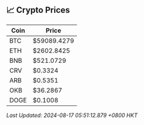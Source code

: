 ## 📈 Crypto Prices

| Coin | Price |
| ---- | ----- |
| BTC | $59089.4279 |
| ETH | $2602.8425 |
| BNB | $521.0729 |
| CRV | $0.3324 |
| ARB | $0.5351 |
| OKB | $36.2867 |
| DOGE | $0.1008 |

_Last Updated: 2024-08-17 05:51:12.879 +0800 HKT_